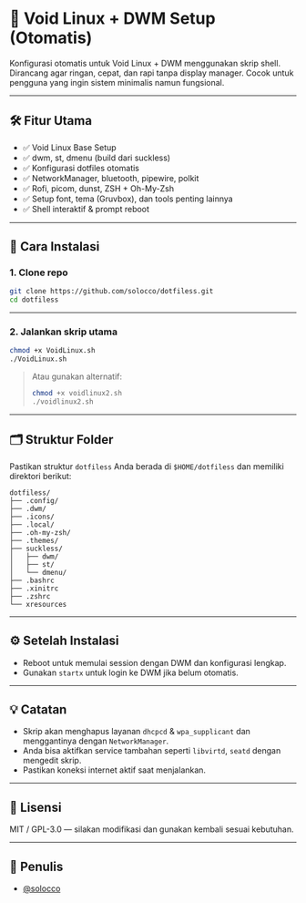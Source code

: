 # 🐧 Void Linux + DWM Setup (Otomatis)

Konfigurasi otomatis untuk Void Linux + DWM menggunakan skrip shell. Dirancang agar ringan, cepat, dan rapi tanpa display manager. Cocok untuk pengguna yang ingin sistem minimalis namun fungsional.

---

## 🛠️ Fitur Utama

* ✅ Void Linux Base Setup
* ✅ dwm, st, dmenu (build dari suckless)
* ✅ Konfigurasi dotfiles otomatis
* ✅ NetworkManager, bluetooth, pipewire, polkit
* ✅ Rofi, picom, dunst, ZSH + Oh-My-Zsh
* ✅ Setup font, tema (Gruvbox), dan tools penting lainnya
* ✅ Shell interaktif & prompt reboot

---

## 🚀 Cara Instalasi

### 1. Clone repo

```bash
git clone https://github.com/solocco/dotfiless.git
cd dotfiless
```

---

### 2. Jalankan skrip utama

```bash
chmod +x VoidLinux.sh
./VoidLinux.sh
```

> Atau gunakan alternatif:
>
> ```bash
> chmod +x voidlinux2.sh
> ./voidlinux2.sh
> ```

---

## 🗂️ Struktur Folder

Pastikan struktur `dotfiless` Anda berada di `$HOME/dotfiless` dan memiliki direktori berikut:

```text
dotfiless/
├── .config/
├── .dwm/
├── .icons/
├── .local/
├── .oh-my-zsh/
├── .themes/
├── suckless/
│   ├── dwm/
│   ├── st/
│   └── dmenu/
├── .bashrc
├── .xinitrc
├── .zshrc
└── xresources
```

---

## ⚙️ Setelah Instalasi

* Reboot untuk memulai session dengan DWM dan konfigurasi lengkap.
* Gunakan `startx` untuk login ke DWM jika belum otomatis.

---

## 💡 Catatan

* Skrip akan menghapus layanan `dhcpcd` & `wpa_supplicant` dan menggantinya dengan `NetworkManager`.
* Anda bisa aktifkan service tambahan seperti `libvirtd`, `seatd` dengan mengedit skrip.
* Pastikan koneksi internet aktif saat menjalankan.

---

## 📄 Lisensi

MIT / GPL-3.0 — silakan modifikasi dan gunakan kembali sesuai kebutuhan.

---

## 👤 Penulis

* [@solocco](https://github.com/solocco)
